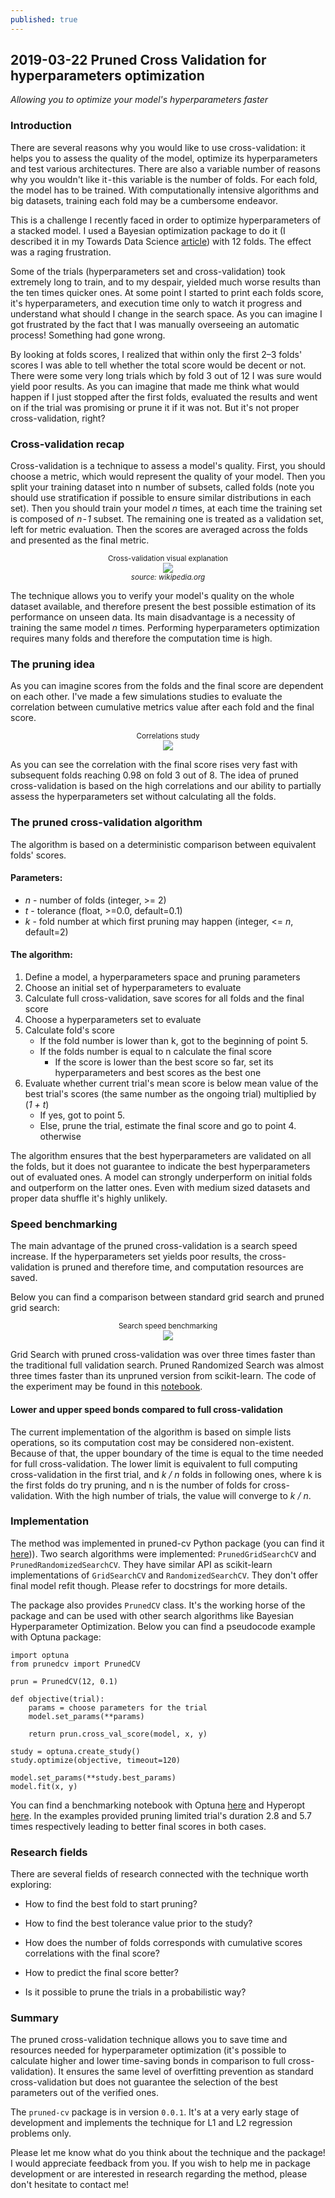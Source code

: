 ```yaml
---
published: true
---
```

## 2019-03-22 Pruned Cross Validation for hyperparameters optimization
_Allowing you to optimize your model's hyperparameters faster_


### Introduction

There are several reasons why you would like to use cross-validation: it helps you to assess the quality of the model, optimize its hyperparameters and test various architectures. There are also a variable number of reasons why you wouldn't like it - this variable is the number of folds. For each fold, the model has to be trained. With computationally intensive algorithms and big datasets, training each fold may be a cumbersome endeavor.

This is a challenge I recently faced in order to optimize hyperparameters of a stacked model. I used a Bayesian optimization package to do it (I described it in my Towards Data Science [article](https://towardsdatascience.com/how-to-make-your-model-awesome-with-optuna-b56d490368af)) with 12 folds. The effect was a raging frustration.

Some of the trials (hyperparameters set and cross-validation) took extremely long to train, and to my despair, yielded much worse results than the ten times quicker ones. At some point I started to print each folds score, it's hyperparameters, and execution time only to watch it progress and understand what should I change in the search space. As you can imagine I got frustrated by the fact that I was manually overseeing an automatic process! Something had gone wrong.

By looking at folds scores, I realized that within only the first 2–3 folds' scores I was able to tell whether the total score would be decent or not. There were some very long trials which by fold 3 out of 12 I was sure would yield poor results. As you can imagine that made me think what would happen if I just stopped after the first folds, evaluated the results and went on if the trial was promising or prune it if it was not. But it's not proper cross-validation, right?

### Cross-validation recap

Cross-validation is a technique to assess a model's quality. First, you should choose a metric, which would represent the quality of your model. Then you split your training dataset into n number of subsets, called folds (note you should use stratification if possible to ensure similar distributions in each set). Then you should train your model _n_ times, at each time the training set is composed of _n - 1_ subset. The remaining one is treated as a validation set, left for metric evaluation. Then the scores are averaged across the folds and presented as the final metric.

<center><small>Cross-validation visual explanation</small></center>
<center><img src="https://upload.wikimedia.org/wikipedia/commons/1/1c/K-fold_cross_validation_EN.jpg"></center>
<center><i><small>source: wikipedia.org</small></i></center>

The technique allows you to verify your model's quality on the whole dataset available, and therefore present the best possible estimation of its performance on unseen data. Its main disadvantage is a necessity of training the same model _n_ times. Performing hyperparameters optimization requires many folds and therefore the computation time is high.

### The pruning idea

As you can imagine scores from the folds and the final score are dependent on each other. I've made a few simulations studies to evaluate the correlation between cumulative metrics value after each fold and the final score.

<center><small>Correlations study</small></center>
<center><img src="/images/correlations.png"></center>

As you can see the correlation with the final score rises very fast with subsequent folds reaching 0.98 on fold 3 out of 8. The idea of pruned cross-validation is based on the high correlations and our ability to partially assess the hyperparameters set without calculating all the folds.

### The pruned cross-validation algorithm

The algorithm is based on a deterministic comparison between equivalent folds' scores.

#### Parameters:
* _n_ - number of folds (integer, >= 2)
* _t_ - tolerance (float, >=0.0, default=0.1)
* _k_ - fold number at which first pruning may happen (integer, <= _n_, default=2)

#### The algorithm:
1. Define a model, a hyperparameters space and pruning parameters
2. Choose an initial set of hyperparameters to evaluate
3. Calculate full cross-validation, save scores for all folds and the final score
4. Choose a hyperparameters set to evaluate
5. Calculate fold's score
    * If the fold number is lower than k, got to the beginning of point 5.
    * If the folds number is equal to n calculate the final score
        * If the score is lower than the best score so far, set its hyperparameters and best scores as the best one
6. Evaluate whether current trial's mean score is below mean value of the best trial's scores (the same number as the ongoing trial) multiplied by (_1 + t_)
    * If yes, got to point 5.
    * Else, prune the trial, estimate the final score and go to point 4. otherwise
    
The algorithm ensures that the best hyperparameters are validated on all the folds, but it does not guarantee to indicate the best hyperparameters out of evaluated ones. A model can strongly underperform on initial folds and outperform on the latter ones. Even with medium sized datasets and proper data shuffle it's highly unlikely.

### Speed benchmarking

The main advantage of the pruned cross-validation is a search speed increase. If the hyperparameters set yields poor results, the cross-validation is pruned and therefore time, and computation resources are saved.

Below you can find a comparison between standard grid search and pruned grid search:

<center><small>Search speed benchmarking</small></center>
<center><img src="/images/gs_vs_pgs.png"></center>

Grid Search with pruned cross-validation was over three times faster than the traditional full validation search. Pruned Randomized Search was almost three times faster than its unpruned version from scikit-learn. The code of the experiment may be found in this [notebook](https://github.com/PiotrekGa/pruned-cv/blob/master/examples/GridSearchCV_Benchmark.ipynb).

#### Lower and upper speed bonds compared to full cross-validation

The current implementation of the algorithm is based on simple lists operations, so its computation cost may be considered non-existent. Because of that, the upper boundary of the time is equal to the time needed for full cross-validation. The lower limit is equivalent to full computing cross-validation in the first trial, and _k / n_ folds in following ones, where k is the first folds do try pruning, and n is the number of folds for cross-validation. With the high number of trials, the value will converge to _k / n_.

### Implementation

The method was implemented in pruned-cv Python package (you can find it [here](https://github.com/PiotrekGa/pruned-cv))). Two search algorithms were implemented: `PrunedGridSearchCV` and `PrunedRandomizedSearchCV`. They have similar API as scikit-learn implementations of `GridSearchCV` and `RandomizedSearchCV`. They don't offer final model refit though. Please refer to docstrings for more details.

The package also provides `PrunedCV` class. It's the working horse of the package and can be used with other search algorithms like Bayesian Hyperparameter Optimization. Below you can find a pseudocode example with Optuna package:

```
import optuna
from prunedcv import PrunedCV

prun = PrunedCV(12, 0.1)

def objective(trial):
    params = choose parameters for the trial
    model.set_params(**params)

    return prun.cross_val_score(model, x, y)

study = optuna.create_study()
study.optimize(objective, timeout=120)

model.set_params(**study.best_params)
model.fit(x, y)
```

You can find a benchmarking notebook with Optuna [here](https://github.com/PiotrekGa/pruned-cv/blob/master/examples/Usage_with_Optuna.ipynb) and Hyperopt [here](https://github.com/PiotrekGa/pruned-cv/blob/master/examples/Usage_with_Hyperopt.ipynb). In the examples provided pruning limited trial's duration 2.8 and 5.7 times respectively leading to better final scores in both cases.

### Research fields

There are several fields of research connected with the technique worth exploring:

* How to find the best fold to start pruning?

* How to find the best tolerance value prior to the study?

* How does the number of folds corresponds with cumulative scores correlations with the final score?

* How to predict the final score better?

* Is it possible to prune the trials in a probabilistic way?


### Summary

The pruned cross-validation technique allows you to save time and resources needed for hyperparameter optimization (it's possible to calculate higher and lower time-saving bonds in comparison to full cross-validation). It ensures the same level of overfitting prevention as standard cross-validation but does not guarantee the selection of the best parameters out of the verified ones.

The `pruned-cv` package is in version `0.0.1`. It's at a very early stage of development and implements the technique for L1 and L2 regression problems only.

Please let me know what do you think about the technique and the package! I would appreciate feedback from you. If you wish to help me in package development or are interested in research regarding the method, please don't hesitate to contact me!

